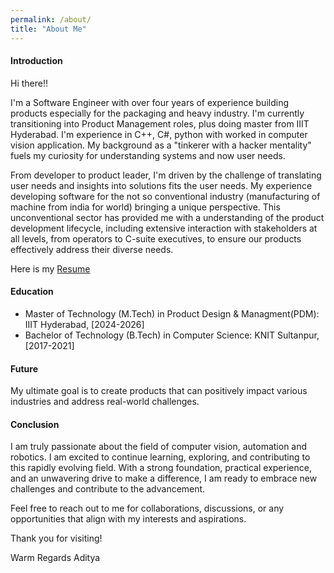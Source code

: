 ```yaml
---
permalink: /about/
title: "About Me"
---
```

#### Introduction

Hi there!!

I'm a Software Engineer with over four years of experience building products especially for the packaging and heavy industry. I'm currently transitioning into Product Management roles, plus doing master from IIIT Hyderabad. I'm experience in C++, C#, python with worked in computer vision application. My background as a "tinkerer with a hacker mentality" fuels my curiosity for understanding systems and now user needs.

From developer to product leader, I'm driven by the challenge of translating user needs and insights into solutions fits the user needs. My experience developing software for the not so conventional industry (manufacturing of machine from india for world) bringing a unique perspective. This unconventional sector has provided me with a understanding of the product development lifecycle, including extensive interaction with stakeholders at all levels, from operators to C-suite executives, to ensure our products effectively address their diverse needs.

Here is my [Resume](https://drive.google.com/drive/folders/1S7-XrgFijp-Jpd7bezqt1QFVx8VNaWlQ?usp=drive_link)

#### Education

* Master of Technology (M.Tech) in Product Design & Managment(PDM): IIIT Hyderabad, [2024-2026]
* Bachelor of Technology (B.Tech) in Computer Science: KNIT Sultanpur, [2017-2021]

#### Future

My ultimate goal is to create products that can positively impact various industries and address real-world challenges.

#### Conclusion

I am truly passionate about the field of computer vision, automation and robotics. I am excited to continue learning, exploring, and contributing to this rapidly evolving field. With a strong foundation, practical experience, and an unwavering drive to make a difference, I am ready to embrace new challenges and contribute to the advancement.

Feel free to reach out to me for collaborations, discussions, or any opportunities that align with my interests and aspirations.

Thank you for visiting!

Warm Regards
Aditya
